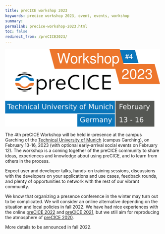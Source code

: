 ```yaml
---
title: preCICE workshop 2023
keywords: precice workshop 2023, event, events, workshop
summary:
permalink: precice-workshop-2023.html
toc: false
redirect_from: /preCICE2023/
---
```


<img class="img-responsive center-block" src="images/events/precice2023.svg" alt="preCICE Workshop banner" style="max-width: 500px; margin:auto;">

The 4th preCICE Workshop will be held in-presence at the campus Garching of the [Technical University of Munich](https://www.tum.de/) (campus Garching), on February 13-16, 2023 (with optional early-arrival social events on February 12). The workshop is a coming together of the preCICE community to share ideas, experiences and knowledge about using preCICE, and to learn from others in the process.

Expect user and developer talks, hands-on training sessions, discussions with the developers on your applications and use cases, feedback rounds, and plenty of opportunities to network with the rest of our vibrant community.

We know that organizing a presence conference in the winter may turn out to be complicated. We will consider an online alternative depending on the situation and local policies in fall 2022. We have had nice experiences with the online [preCICE 2022](precice-workshop-2022.html) and [preCICE 2021](precice-workshop-2021.html), but we still aim for reproducing the atmosphere of [preCICE 2020](precice-workshop-2020.html).

More details to be announced in fall 2022.
